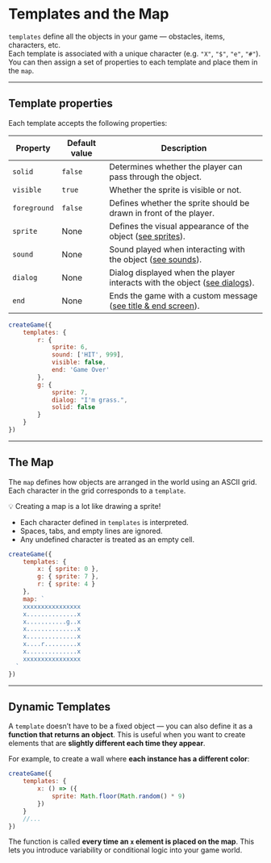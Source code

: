 <script>
import Aside from '../../../lib/ui/Doc/Aside.svelte'
import Emoji from '../../../lib/ui/Doc/Emoji.svelte'
</script>

# <Emoji src="🌍" /> Templates and the Map

`templates` define all the objects in your game — obstacles, items, characters, etc.  
Each template is associated with a unique character (e.g. `"X"`, `"$"`, `"e"`, `"#"`).  
You can then assign a set of properties to each template and place them in the `map`.

---

## <Emoji src="⚙️" /> Template properties

Each template accepts the following properties:

| Property     | Default value | Description                                                                                                |
| ------------ | ------------- | ---------------------------------------------------------------------------------------------------------- |
| `solid`      | `false`       | Determines whether the player can pass through the object.                                                 |
| `visible`    | `true`        | Whether the sprite is visible or not.                                                                      |
| `foreground` | `false`       | Defines whether the sprite should be drawn in front of the player.                                         |
| `sprite`     | None          | Defines the visual appearance of the object ([see sprites](/doc/world-building/sprites)).                  |
| `sound`      | None          | Sound played when interacting with the object ([see sounds](/doc/world-building/sounds)).                  |
| `dialog`     | None          | Dialog displayed when the player interacts with the object ([see dialogs](/doc/world-building/dialogues)). |
| `end`        | None          | Ends the game with a custom message ([see title & end screen](/doc/world-building/title-and-end)).         |

```js
createGame({
	templates: {
		r: {
			sprite: 6,
			sound: ['HIT', 999],
			visible: false,
			end: 'Game Over'
		},
		g: {
			sprite: 7,
			dialog: "I'm grass.",
			solid: false
		}
	}
})
```

---

## <Emoji src="🗺️" /> The Map

The `map` defines how objects are arranged in the world using an ASCII grid.
Each character in the grid corresponds to a `template`.

💡 Creating a map is a lot like drawing a sprite!

- Each character defined in `templates` is interpreted.
- Spaces, tabs, and empty lines are ignored.
- Any undefined character is treated as an empty cell.

```js
createGame({
	templates: {
		x: { sprite: 0 },
		g: { sprite: 7 },
		r: { sprite: 4 }
	},
	map: `
    xxxxxxxxxxxxxxxx
    x..............x
    x...........g..x
    x..............x
    x..............x
    x....r.........x
    x..............x
    xxxxxxxxxxxxxxxx
  `
})
```

---

## <Emoji src="☄️" /> Dynamic Templates

A `template` doesn’t have to be a fixed object —
you can also define it as a **function that returns an object**.
This is useful when you want to create elements that are **slightly different each time they appear**.

For example, to create a wall where **each instance has a different color**:

```js
createGame({
	templates: {
		x: () => ({
			sprite: Math.floor(Math.random() * 9)
		})
	}
	//...
})
```

The function is called **every time an `x` element is placed on the map**.
This lets you introduce variability or conditional logic into your game world.
